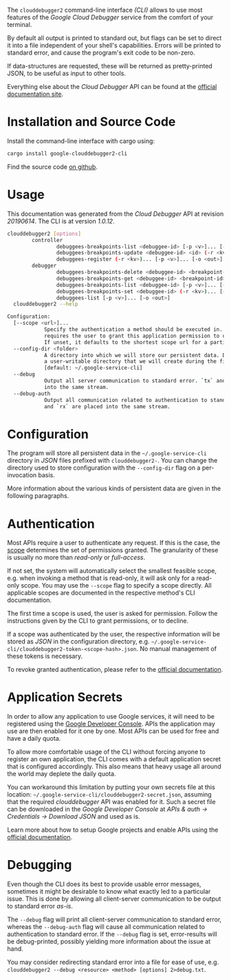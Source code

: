 <!---
DO NOT EDIT !
This file was generated automatically from 'src/mako/cli/README.md.mako'
DO NOT EDIT !
-->
The `clouddebugger2` command-line interface *(CLI)* allows to use most features of the *Google Cloud Debugger* service from the comfort of your terminal.

By default all output is printed to standard out, but flags can be set to direct it into a file independent of your shell's
capabilities. Errors will be printed to standard error, and cause the program's exit code to be non-zero.

If data-structures are requested, these will be returned as pretty-printed JSON, to be useful as input to other tools.

Everything else about the *Cloud Debugger* API can be found at the
[official documentation site](https://cloud.google.com/debugger).

# Installation and Source Code

Install the command-line interface with cargo using:

```bash
cargo install google-clouddebugger2-cli
```

Find the source code [on github](https://github.com/Byron/google-apis-rs/tree/master/gen/clouddebugger2-cli).

# Usage

This documentation was generated from the *Cloud Debugger* API at revision *20190614*. The CLI is at version *1.0.12*.

```bash
clouddebugger2 [options]
        controller
                debuggees-breakpoints-list <debuggee-id> [-p <v>]... [-o <out>]
                debuggees-breakpoints-update <debuggee-id> <id> (-r <kv>)... [-p <v>]... [-o <out>]
                debuggees-register (-r <kv>)... [-p <v>]... [-o <out>]
        debugger
                debuggees-breakpoints-delete <debuggee-id> <breakpoint-id> [-p <v>]... [-o <out>]
                debuggees-breakpoints-get <debuggee-id> <breakpoint-id> [-p <v>]... [-o <out>]
                debuggees-breakpoints-list <debuggee-id> [-p <v>]... [-o <out>]
                debuggees-breakpoints-set <debuggee-id> (-r <kv>)... [-p <v>]... [-o <out>]
                debuggees-list [-p <v>]... [-o <out>]
  clouddebugger2 --help

Configuration:
  [--scope <url>]...
            Specify the authentication a method should be executed in. Each scope
            requires the user to grant this application permission to use it.
            If unset, it defaults to the shortest scope url for a particular method.
  --config-dir <folder>
            A directory into which we will store our persistent data. Defaults to
            a user-writable directory that we will create during the first invocation.
            [default: ~/.google-service-cli]
  --debug
            Output all server communication to standard error. `tx` and `rx` are placed
            into the same stream.
  --debug-auth
            Output all communication related to authentication to standard error. `tx`
            and `rx` are placed into the same stream.

```

# Configuration

The program will store all persistent data in the `~/.google-service-cli` directory in *JSON* files prefixed with `clouddebugger2-`.  You can change the directory used to store configuration with the `--config-dir` flag on a per-invocation basis.

More information about the various kinds of persistent data are given in the following paragraphs.

# Authentication

Most APIs require a user to authenticate any request. If this is the case, the [scope][scopes] determines the 
set of permissions granted. The granularity of these is usually no more than *read-only* or *full-access*.

If not set, the system will automatically select the smallest feasible scope, e.g. when invoking a
method that is read-only, it will ask only for a read-only scope. 
You may use the `--scope` flag to specify a scope directly. 
All applicable scopes are documented in the respective method's CLI documentation.

The first time a scope is used, the user is asked for permission. Follow the instructions given 
by the CLI to grant permissions, or to decline.

If a scope was authenticated by the user, the respective information will be stored as *JSON* in the configuration
directory, e.g. `~/.google-service-cli/clouddebugger2-token-<scope-hash>.json`. No manual management of these tokens
is necessary.

To revoke granted authentication, please refer to the [official documentation][revoke-access].

# Application Secrets

In order to allow any application to use Google services, it will need to be registered using the 
[Google Developer Console][google-dev-console]. APIs the application may use are then enabled for it
one by one. Most APIs can be used for free and have a daily quota.

To allow more comfortable usage of the CLI without forcing anyone to register an own application, the CLI
comes with a default application secret that is configured accordingly. This also means that heavy usage
all around the world may deplete the daily quota.

You can workaround this limitation by putting your own secrets file at this location: 
`~/.google-service-cli/clouddebugger2-secret.json`, assuming that the required *clouddebugger* API 
was enabled for it. Such a secret file can be downloaded in the *Google Developer Console* at 
*APIs & auth -> Credentials -> Download JSON* and used as is.

Learn more about how to setup Google projects and enable APIs using the [official documentation][google-project-new].


# Debugging

Even though the CLI does its best to provide usable error messages, sometimes it might be desirable to know
what exactly led to a particular issue. This is done by allowing all client-server communication to be 
output to standard error *as-is*.

The `--debug` flag will print all client-server communication to standard error, whereas the `--debug-auth` flag
will cause all communication related to authentication to standard error.
If the `--debug` flag is set, error-results will be debug-printed, possibly yielding more information about the 
issue at hand.

You may consider redirecting standard error into a file for ease of use, e.g. `clouddebugger2 --debug <resource> <method> [options] 2>debug.txt`.


[scopes]: https://developers.google.com/+/api/oauth#scopes
[revoke-access]: http://webapps.stackexchange.com/a/30849
[google-dev-console]: https://console.developers.google.com/
[google-project-new]: https://developers.google.com/console/help/new/